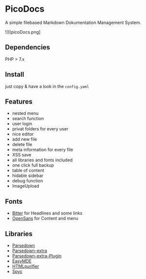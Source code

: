 # PicoDocs                      
A simple filebased Markdown Dokumentation Management System.         

!()[picoDocs.png]
## Dependencies                   
PHP > 7.x                   
          
          
## Install                   
just copy & have a look in the `config.yaml`                   
          
          
          
## Features                   
- nested menu                   
- search function                   
- user login                   
- privat folders for every user                   
- nice editor                   
- add new file                   
- delete file                   
- meta information for every file                   
- XSS save                   
- all libraries and fonts included                   
- one click full backup                   
- table of content                
- hidable sidebar                
- debug function                
- ImageUpload  
          
          
## Fonts                   
- [Bitter](https://www.typografie.info/3/Schriften/fonts.html/bitter-r985) for Headlines and some links                   
- [OpenSans](https://www.opensans.com) for Content and menu                   
          
          
          
          
## Libraries                   
- [Parsedown](https://github.com/erusev/parsedown)                   
- [Parsedown-extra](https://github.com/erusev/parsedown-extra)                   
- [Parsedown-extra-Plugin](https://github.com/taufik-nurrohman/parsedown-extra-plugin)                   
- [EasyMDE](https://github.com/Ionaru/easy-markdown-editor)                
- [HTMLpurifier](https://github.com/ezyang/htmlpurifier)                
- [Spyc](https://github.com/mustangostang/spyc)                
